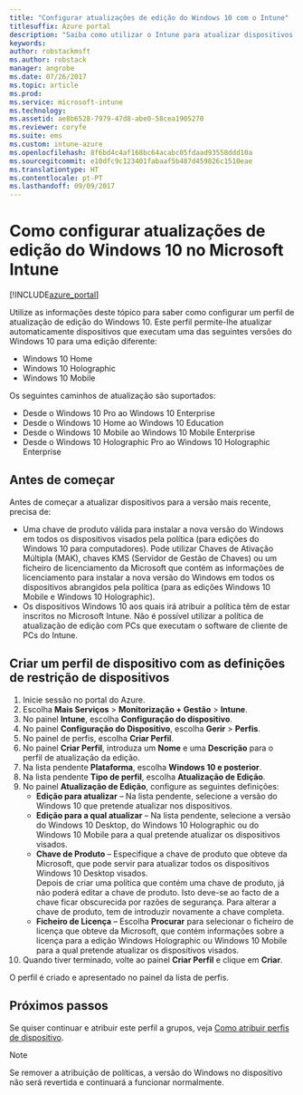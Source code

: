 ```yaml
---
title: "Configurar atualizações de edição do Windows 10 com o Intune"
titlesuffix: Azure portal
description: "Saiba como utilizar o Intune para atualizar dispositivos Windows 10 que gere para uma edição diferente.\""
keywords: 
author: robstackmsft
ms.author: robstack
manager: angrobe
ms.date: 07/26/2017
ms.topic: article
ms.prod: 
ms.service: microsoft-intune
ms.technology: 
ms.assetid: ae8b6528-7979-47d8-abe0-58cea1905270
ms.reviewer: coryfe
ms.suite: ems
ms.custom: intune-azure
ms.openlocfilehash: 8f6bd4c4af168bc64acabc05fdaad93558ddd10a
ms.sourcegitcommit: e10dfc9c123401fabaaf5b487d459826c1510eae
ms.translationtype: HT
ms.contentlocale: pt-PT
ms.lasthandoff: 09/09/2017
---
```

# <a name="how-to-configure-windows-10-edition-upgrades-in-microsoft-intune"></a>Como configurar atualizações de edição do Windows 10 no Microsoft Intune

[!INCLUDE[azure_portal](./includes/azure_portal.md)]

Utilize as informações deste tópico para saber como configurar um perfil de atualização de edição do Windows 10. Este perfil permite-lhe atualizar automaticamente dispositivos que executam uma das seguintes versões do Windows 10 para uma edição diferente:

- Windows 10 Home
- Windows 10 Holographic
- Windows 10 Mobile


Os seguintes caminhos de atualização são suportados:

- Desde o Windows 10 Pro ao Windows 10 Enterprise
- Desde o Windows 10 Home ao Windows 10 Education
- Desde o Windows 10 Mobile ao Windows 10 Mobile Enterprise
- Desde o Windows 10 Holographic Pro ao Windows 10 Holographic Enterprise


## <a name="before-you-start"></a>Antes de começar
Antes de começar a atualizar dispositivos para a versão mais recente, precisa de:

- Uma chave de produto válida para instalar a nova versão do Windows em todos os dispositivos visados pela política (para edições do Windows 10 para computadores). Pode utilizar Chaves de Ativação Múltipla (MAK), chaves KMS (Servidor de Gestão de Chaves) ou um ficheiro de licenciamento da Microsoft que contém as informações de licenciamento para instalar a nova versão do Windows em todos os dispositivos abrangidos pela política (para as edições Windows 10 Mobile e Windows 10 Holographic).
- Os dispositivos Windows 10 aos quais irá atribuir a política têm de estar inscritos no Microsoft Intune. Não é possível utilizar a política de atualização de edição com PCs que executam o software de cliente de PCs do Intune.

## <a name="create-a-device-profile-containing-device-restriction-settings"></a>Criar um perfil de dispositivo com as definições de restrição de dispositivos

1. Inicie sessão no portal do Azure.
2. Escolha **Mais Serviços** > **Monitorização + Gestão** > **Intune**.
3. No painel **Intune**, escolha **Configuração do dispositivo**.
2. No painel **Configuração do Dispositivo**, escolha **Gerir** > **Perfis**.
3. No painel de perfis, escolha **Criar Perfil**.
4. No painel **Criar Perfil**, introduza um **Nome** e uma **Descrição** para o perfil de atualização da edição.
5. Na lista pendente **Plataforma**, escolha **Windows 10 e posterior**.
6. Na lista pendente **Tipo de perfil**, escolha **Atualização de Edição**.
7. No painel **Atualização de Edição**, configure as seguintes definições:
    - **Edição para atualizar** – Na lista pendente, selecione a versão do Windows 10 que pretende atualizar nos dispositivos.
    - **Edição para a qual atualizar** – Na lista pendente, selecione a versão do Windows 10 Desktop, do Windows 10 Holographic ou do Windows 10 Mobile para a qual pretende atualizar os dispositivos visados.
    - **Chave de Produto** – Especifique a chave de produto que obteve da Microsoft, que pode servir para atualizar todos os dispositivos Windows 10 Desktop visados.<br>Depois de criar uma política que contém uma chave de produto, já não poderá editar a chave de produto. Isto deve-se ao facto de a chave ficar obscurecida por razões de segurança. Para alterar a chave de produto, tem de introduzir novamente a chave completa.
    - **Ficheiro de Licença** – Escolha **Procurar** para selecionar o ficheiro de licença que obteve da Microsoft, que contém informações sobre a licença para a edição Windows Holographic ou Windows 10 Mobile para a qual pretende atualizar os dispositivos visados.
8. Quando tiver terminado, volte ao painel **Criar Perfil** e clique em **Criar**.

O perfil é criado e apresentado no painel da lista de perfis.

## <a name="next-steps"></a>Próximos passos

Se quiser continuar e atribuir este perfil a grupos, veja [Como atribuir perfis de dispositivo](device-profile-assign.md).

>[!NOTE]
>Se remover a atribuição de políticas, a versão do Windows no dispositivo não será revertida e continuará a funcionar normalmente.

